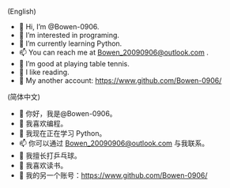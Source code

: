 (English)
- 👋 Hi, I’m @Bowen-0906.
- 👀 I’m interested in programing.
- 🌱 I’m currently learning Python.
- 📫 You can reach me at Bowen_20090906@outlook.com .
- 🏓 I’m good at playing table tennis.
- 📖 I like reading.
- 🔔 My another account: https://www.github.com/Bowen-0906/

(简体中文)
- 👋 你好，我是@Bowen-0906。
- 👀 我喜欢编程。
- 🌱 我现在正在学习 Python。
- 📫 你可以通过 Bowen_20090906@outlook.com 与我联系。
- 🏓 我擅长打乒乓球。
- 📖 我喜欢读书。
- 🔔 我的另一个账号：https://www.github.com/Bowen-0906/

<!---
Bowen-0906/Bowen-0906 is a ✨ special ✨ repository because its `README.md` (this file) appears on your GitHub profile.
You can click the Preview link to take a look at your changes.
--->
